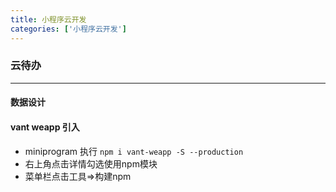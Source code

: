 ```yaml
---
title: 小程序云开发
categories: ['小程序云开发']
---
```


### 云待办
---
#### 数据设计

#### vant weapp 引入
- miniprogram 执行 `npm i vant-weapp -S --production`
- 右上角点击详情勾选使用npm模块
- 菜单栏点击工具=>构建npm